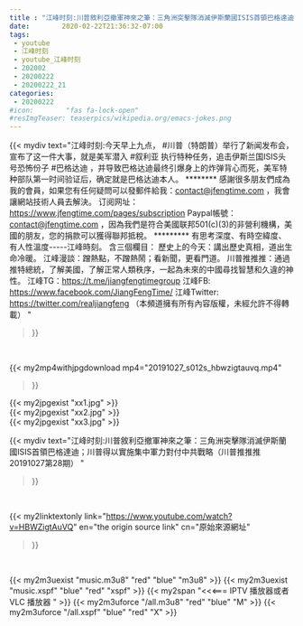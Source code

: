```yaml
---
title : "江峰时刻:川普敘利亞撤軍神來之筆：三角洲突擊隊消滅伊斯蘭國ISIS首領巴格達迪；川普得以實施集中軍力對付中共戰略（川普推推推20191027第28期） "
date:        2020-02-22T21:36:32-07:00
tags:
 - youtube
 - 江峰时刻
 - youtube_江峰时刻
 - 202002
 - 20200222
 - 20200222_21
categories:
 - 20200222
#icon:        "fas fa-lock-open"
#resImgTeaser: teaserpics/wikipedia.org/emacs-jokes.png
---
```


{{< mydiv text="江峰时刻:今天早上九点， #川普（特朗普）举行了新闻发布会，宣布了这一件大事，就是美军潜入 #叙利亚  执行特种任务，追击伊斯兰国ISIS头号恐怖份子 #巴格达迪 ，并导致巴格达迪最终引爆身上的炸弹背心而死，美军特种部队第一时间验证后，确定就是巴格达迪本人。     ******** 感謝很多朋友們成為我的會員，如果您有任何疑問可以發郵件給我：contact@jfengtime.com ，我會讓網站技術人員去解決。 订阅网址：https://www.jfengtime.com/pages/subscription Paypal帳號：contact@jfengtime.com ，因為我們是符合美國联邦501(c)(3)的非營利機構，美國的朋友，您的捐款可以獲得聯邦抵稅。     ********* 有思考深度、有時空緯度、有人性溫度-----江峰時刻。 含三個欄目： 歷史上的今天：講出歷史真相，道出生命冷暖。 江峰漫談：蹭熱點，不蹭熱鬧；看新聞，更看門道。 川普推推推：通過推特總統，了解美國，了解正常人類秩序，一起為未來的中國尋找智慧和久違的神性。  江峰TG：https://t.me/jiangfengtimegroup 江峰FB: https://www.facebook.com/JiangFengTime/ 江峰Twitter: https://twitter.com/realjiangfeng （本頻道擁有所有內容版權，未經允許不得轉載） "
>}}
<br>


{{< my2mp4withjpgdownload mp4="20191027_s012s_hbwzigtauvq.mp4"
>}}

{{< my2jpgexist "xx1.jpg" >}}<br>
{{< my2jpgexist "xx2.jpg" >}}<br>
{{< my2jpgexist "xx3.jpg" >}}<br>



{{< mydiv text="江峰时刻:川普敘利亞撤軍神來之筆：三角洲突擊隊消滅伊斯蘭國ISIS首領巴格達迪；川普得以實施集中軍力對付中共戰略（川普推推推20191027第28期） "
>}}
<br>

{{< my2linktextonly link="https://www.youtube.com/watch?v=HBWZigtAuVQ"
en="the origin source link" cn="原始來源網址"
>}}


<br>

{{< my2m3uexist "music.m3u8" "red"  "blue" "m3u8" >}} {{< my2m3uexist "music.xspf" "blue" "red"  "xspf" >}} {{< my2span "<<<=== IPTV 播放器或者 VLC 播放器 " >}} {{< my2m3uforce "/all.m3u8" "red"  "blue" "M" >}} {{< my2m3uforce "/all.xspf" "blue" "red"  "X" >}} 

